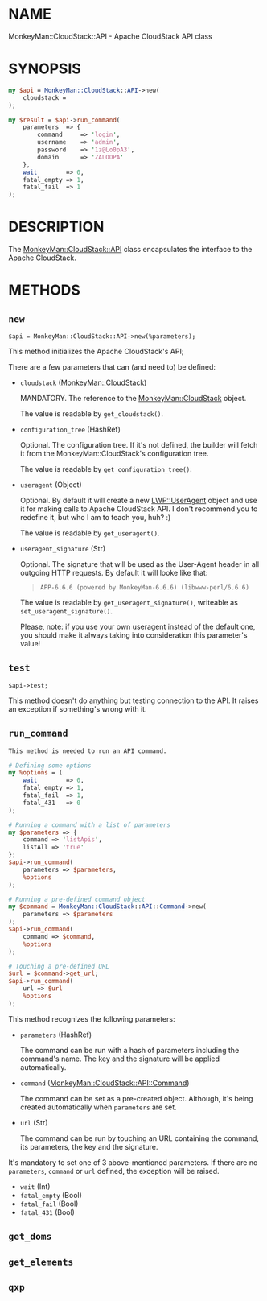 # NAME

MonkeyMan::CloudStack::API - Apache CloudStack API class

# SYNOPSIS

```perl
my $api = MonkeyMan::CloudStack::API->new(
    cloudstack = 
);

my $result = $api->run_command(
    parameters  => {
        command     => 'login',
        username    => 'admin',
        password    => '1z@Lo0pA3',
        domain      => 'ZALOOPA'
    },
    wait        => 0,
    fatal_empty => 1,
    fatal_fail  => 1
);
```

# DESCRIPTION

The [MonkeyMan::CloudStack::API](https://github.com/melnik13/monkeyman/tree/dev_melnik13_v3/doc/lib/MonkeyMan::CloudStack::API) class encapsulates the interface to the
Apache CloudStack.

# METHODS

## `new`

```
$api = MonkeyMan::CloudStack::API->new(%parameters);
```

This method initializes the Apache CloudStack's API;

There are a few parameters that can (and need to) be defined:

- `cloudstack` ([MonkeyMan::CloudStack](https://github.com/melnik13/monkeyman/tree/dev_melnik13_v3/doc/lib/MonkeyMan::CloudStack))

    MANDATORY. The reference to the [MonkeyMan::CloudStack](https://github.com/melnik13/monkeyman/tree/dev_melnik13_v3/doc/lib/MonkeyMan::CloudStack) object.

    The value is readable by `get_cloudstack()`.

- `configuration_tree` (HashRef)

    Optional. The configuration tree. If it's not defined, the builder will fetch
    it from the MonkeyMan::CloudStack's configuration tree.

    The value is readable by `get_configuration_tree()`.

- `useragent` (Object)

    Optional. By default it will create a new [LWP::UserAgent](https://github.com/melnik13/monkeyman/tree/dev_melnik13_v3/doc/lib/LWP::UserAgent) object and use it 
    for making calls to Apache CloudStack API. I don't recommend you to redefine
    it, but who I am to teach you, huh? :)

    The value is readable by `get_useragent()`.

- `useragent_signature` (Str)

    Optional. The signature that will be used as the User-Agent header in all
    outgoing HTTP requests. By default it will looke like that:

    >     APP-6.6.6 (powered by MonkeyMan-6.6.6) (libwww-perl/6.6.6)

    The value is readable by `get_useragent_signature()`, writeable as
    `set_useragent_signature()`.

    Please, note: if you use your own useragent instead of the default one, you
    should make it always taking into consideration this parameter's value!

## `test`

```
$api->test;
```

This method doesn't do anything but testing connection to the API. It raises
an exception if something's wrong with it.

## `run_command`

```perl
This method is needed to run an API command.

# Defining some options
my %options = (
    wait        => 0,
    fatal_empty => 1,
    fatal_fail  => 1,
    fatal_431   => 0
);

# Running a command with a list of parameters
my $parameters => {
    command => 'listApis',
    listAll => 'true'
};
$api->run_command(
    parameters => $parameters,
    %options
);

# Running a pre-defined command object
my $command = MonkeyMan::CloudStack::API::Command->new(
    parameters => $parameters
);
$api->run_command(
    command => $command,
    %options
);

# Touching a pre-defined URL
$url = $command->get_url;
$api->run_command(
    url => $url
    %options
);
```

This method recognizes the following parameters:

- `parameters` (HashRef)

    The command can be run with a hash of parameters including the command's name.
    The key and the signature will be applied automatically.

- `command` ([MonkeyMan::CloudStack::API::Command](https://github.com/melnik13/monkeyman/tree/dev_melnik13_v3/doc/lib/MonkeyMan::CloudStack::API::Command))

    The command can be set as a pre-created object. Although, it's being created
    automatically when `parameters` are set.

- `url` (Str)

    The command can be run by touching an URL containing the command, its
    parameters, the key and the signature.

It's mandatory to set one of 3 above-mentioned parameters. If there are no
`parameters`, `command` or `url` defined, the exception will be raised.

- `wait` (Int)
- `fatal_empty` (Bool)
- `fatal_fail` (Bool)
- `fatal_431` (Bool)

## `get_doms`

## `get_elements`

## `qxp`
